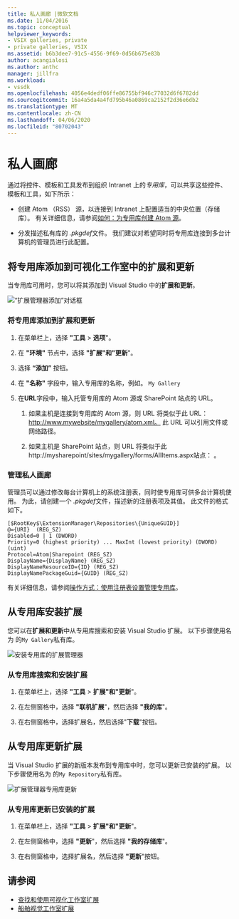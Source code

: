 ```yaml
---
title: 私人画廊 |微软文档
ms.date: 11/04/2016
ms.topic: conceptual
helpviewer_keywords:
- VSIX galleries, private
- private galleries, VSIX
ms.assetid: b6b3dee7-91c5-4556-9f69-0d56b675e83b
author: acangialosi
ms.author: anthc
manager: jillfra
ms.workload:
- vssdk
ms.openlocfilehash: 4056e4dedf06ffe86755bf946c77032d6f6782dd
ms.sourcegitcommit: 16a4a5da4a4fd795b46a0869ca2152f2d36e6db2
ms.translationtype: MT
ms.contentlocale: zh-CN
ms.lasthandoff: 04/06/2020
ms.locfileid: "80702043"
---
```

# <a name="private-galleries"></a>私人画廊
通过将控件、模板和工具发布到组织 Intranet 上的*专用库*，可以共享这些控件、模板和工具，如下所示：

- 创建 Atom （RSS） 源，以连接到 Intranet 上配置适当的中央位置（存储库）。 有关详细信息，请参阅[如何：为专用库创建 Atom 源](../extensibility/how-to-create-an-atom-feed-for-a-private-gallery.md)。

- 分发描述私有库的 *.pkgdef*文件。 我们建议对希望同时将专用库连接到多台计算机的管理员进行此配置。

## <a name="add-a-private-gallery-to-extensions-and-updates-in-visual-studio"></a>将专用库添加到可视化工作室中的扩展和更新
 当专用库可用时，您可以将其添加到 Visual Studio 中的**扩展和更新**。

 ![“扩展管理器添加”对话框](../extensibility/media/em_adddialog.png "EM_AddDialog")

### <a name="to-add-a-private-gallery-to-extensions-and-updates"></a>将专用库添加到扩展和更新

1. 在菜单栏上，选择 **"工具** > **选项**"。

2. 在 **"环境"** 节点中，选择 **"扩展"和"更新**"。

3. 选择 **“添加”** 按钮。

4. 在 **"名称"** 字段中，输入专用库的名称，例如。 `My Gallery`

5. 在**URL**字段中，输入托管专用库的 Atom 源或 SharePoint 站点的 URL。

    1. 如果主机是连接到专用库的 Atom 源，则 URL 将类似于此 URL： http://www.mywebsite/mygallery/atom.xml。  此 URL 可以引用文件或网络路径。

    2. 如果主机是 SharePoint 站点，则 URL 将类似于此http://mysharepoint/sites/mygallery/forms/AllItems.aspx站点： 。

### <a name="manage-private-galleries"></a>管理私人画廊
 管理员可以通过修改每台计算机上的系统注册表，同时使专用库可供多台计算机使用。 为此，请创建一个 *.pkgdef*文件，描述新的注册表项及其值。  此文件的格式如下。

```
[$RootKey$\ExtensionManager\Repositories\{UniqueGUID}]
@={URI}  (REG_SZ)
Disabled=0 | 1 (DWORD)
Priority=0 (highest priority) ... MaxInt (lowest priority) (DWORD) (uint)
Protocol=Atom|Sharepoint (REG_SZ)
DisplayName={DisplayName} (REG_SZ)
DisplayNameResourceID={ID} (REG_SZ)
DisplayNamePackageGuid={GUID} (REG_SZ)

```

 有关详细信息，请参阅[操作方式：使用注册表设置管理专用库](../extensibility/how-to-manage-a-private-gallery-by-using-registry-settings.md)。

## <a name="install-extensions-from-a-private-gallery"></a>从专用库安装扩展
 您可以在**扩展和更新**中从专用库搜索和安装 Visual Studio 扩展。 以下步骤使用名为 的`My Gallery`私有库。

 ![安装专用库的扩展管理器](../extensibility/media/em_.png "EM_")

### <a name="to-search-for-and-install-extensions-from-a-private-gallery"></a>从专用库搜索和安装扩展

1. 在菜单栏上，选择 **"工具** > **扩展"和"更新**"。

2. 在左侧窗格中，选择 **"联机扩展**"，然后选择 **"我的库**"。

3. 在右侧窗格中，选择扩展名，然后选择"**下载**"按钮。

## <a name="update-extensions-from-a-private-gallery"></a>从专用库更新扩展
 当 Visual Studio 扩展的新版本发布到专用库中时，您可以更新已安装的扩展。 以下步骤使用名为 的`My Repository`私有库。

 ![扩展管理器专用库更新](../extensibility/media/em_update.png "EM_Update")

### <a name="to-update-an-installed-extension-from-a-private-gallery"></a>从专用库更新已安装的扩展

1. 在菜单栏上，选择 **"工具** > **扩展"和"更新**"。

2. 在左侧窗格中，选择 **"更新**"，然后选择 **"我的存储库**"。

3. 在右侧窗格中，选择扩展名，然后选择 **"更新**"按钮。

## <a name="see-also"></a>请参阅
- [查找和使用可视化工作室扩展](../ide/finding-and-using-visual-studio-extensions.md)
- [船舶视觉工作室扩展](../extensibility/shipping-visual-studio-extensions.md)
